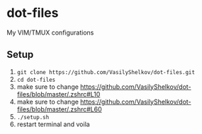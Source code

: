 # dot-files
My VIM/TMUX configurations

## Setup
1) `git clone https://github.com/VasilyShelkov/dot-files.git`
2) `cd dot-files`
3) make sure to change https://github.com/VasilyShelkov/dot-files/blob/master/.zshrc#L10
3) make sure to change https://github.com/VasilyShelkov/dot-files/blob/master/.zshrc#L60
4) `./setup.sh`
5) restart terminal and voila
